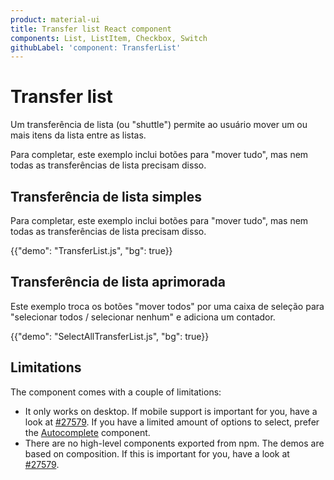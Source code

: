 ```yaml
---
product: material-ui
title: Transfer list React component
components: List, ListItem, Checkbox, Switch
githubLabel: 'component: TransferList'
---
```


# Transfer list

<p class="description">Um transferência de lista (ou "shuttle") permite ao usuário mover um ou mais itens da lista entre as listas.</p>

Para completar, este exemplo inclui botões para "mover tudo", mas nem todas as transferências de lista precisam disso.

## Transferência de lista simples

Para completar, este exemplo inclui botões para "mover tudo", mas nem todas as transferências de lista precisam disso.

{{"demo": "TransferList.js", "bg": true}}

## Transferência de lista aprimorada

Este exemplo troca os botões "mover todos" por uma caixa de seleção para "selecionar todos / selecionar nenhum" e adiciona um contador.

{{"demo": "SelectAllTransferList.js", "bg": true}}

## Limitations

The component comes with a couple of limitations:

- It only works on desktop. If mobile support is important for you, have a look at [#27579](https://github.com/mui/material-ui/issues/27579). If you have a limited amount of options to select, prefer the [Autocomplete](/material-ui/react-autocomplete/#multiple-values) component.
- There are no high-level components exported from npm. The demos are based on composition. If this is important for you, have a look at [#27579](https://github.com/mui/material-ui/issues/27579).
